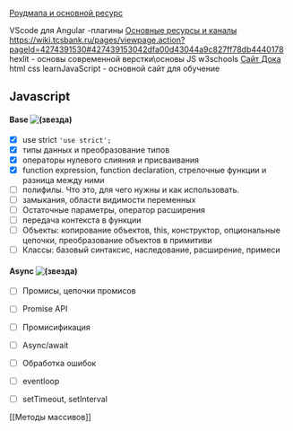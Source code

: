 [Роудмапа и основной ресурс](https://wiki.tcsbank.ru/display/CIT/Roadmap)

VScode для Angular -плагины
[Основные ресурсы и каналы](https://wiki.tcsbank.ru/pages/viewpage.action?pageId=4274391530)
https://wiki.tcsbank.ru/pages/viewpage.action?pageId=4274391530#427439153042dfa00d43044a9c827ff78db4440178
hexlit - основы современной верстки\основы JS
w3schools
[Сайт Дока](https://doka.guide/)
html
css
learnJavaScript - основной сайт для обучение 

## **Javascript**

#### Base ![(звезда)](https://wiki.tcsbank.ru/s/-m4b6lx/8703/1nlnn84/_/images/icons/emoticons/star_yellow.svg) 

- [x] use strict `'use strict';` 
- [x] типы данных и преобразование типов 
- [x] операторы нулевого слияния и присваивания
- [x] function expression, function declaration, стрелочные функции и разница между ними
- [ ] полифилы. Что это, для чего нужны и как использовать.
- [ ] замыкания, области видимости переменных
- [ ] Остаточные параметры, оператор расширения
- [ ] передача контекста в функции
- [ ] Объекты: копирование объектов, this, конструктор, опциональные цепочки, преобразование объектов в примитиви
- [ ] Классы: базовый синтаксис, наследование, расширение, примеси
#### Async ![(звезда)](https://wiki.tcsbank.ru/s/-m4b6lx/8703/1nlnn84/_/images/icons/emoticons/star_yellow.svg)

- [ ] Промисы, цепочки промисов
- [ ] Promise API
- [ ] Промисификация
- [ ] Async/await
- [ ] Обработка ошибок
- [ ] eventloop
- [ ] setTimeout, setInterval


[[Методы массивов]]
